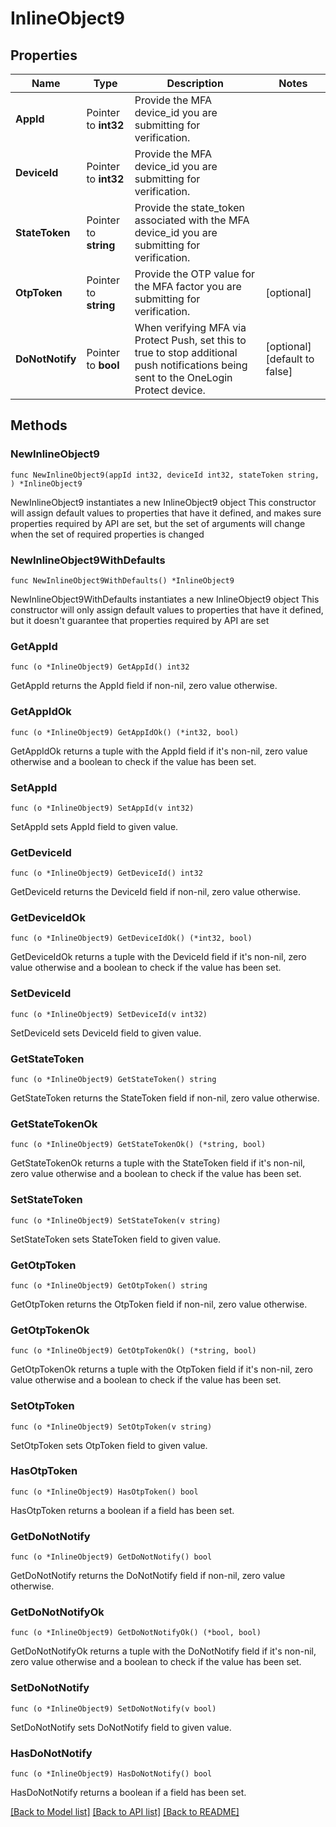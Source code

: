 # InlineObject9

## Properties

Name | Type | Description | Notes
------------ | ------------- | ------------- | -------------
**AppId** | Pointer to **int32** | Provide the MFA device_id you are submitting for verification. | 
**DeviceId** | Pointer to **int32** | Provide the MFA device_id you are submitting for verification. | 
**StateToken** | Pointer to **string** | Provide the state_token associated with the MFA device_id you are submitting for verification. | 
**OtpToken** | Pointer to **string** | Provide the OTP value for the MFA factor you are submitting for verification. | [optional] 
**DoNotNotify** | Pointer to **bool** | When verifying MFA via Protect Push, set this to true to stop additional push notifications being sent to the OneLogin Protect device. | [optional] [default to false]

## Methods

### NewInlineObject9

`func NewInlineObject9(appId int32, deviceId int32, stateToken string, ) *InlineObject9`

NewInlineObject9 instantiates a new InlineObject9 object
This constructor will assign default values to properties that have it defined,
and makes sure properties required by API are set, but the set of arguments
will change when the set of required properties is changed

### NewInlineObject9WithDefaults

`func NewInlineObject9WithDefaults() *InlineObject9`

NewInlineObject9WithDefaults instantiates a new InlineObject9 object
This constructor will only assign default values to properties that have it defined,
but it doesn't guarantee that properties required by API are set

### GetAppId

`func (o *InlineObject9) GetAppId() int32`

GetAppId returns the AppId field if non-nil, zero value otherwise.

### GetAppIdOk

`func (o *InlineObject9) GetAppIdOk() (*int32, bool)`

GetAppIdOk returns a tuple with the AppId field if it's non-nil, zero value otherwise
and a boolean to check if the value has been set.

### SetAppId

`func (o *InlineObject9) SetAppId(v int32)`

SetAppId sets AppId field to given value.


### GetDeviceId

`func (o *InlineObject9) GetDeviceId() int32`

GetDeviceId returns the DeviceId field if non-nil, zero value otherwise.

### GetDeviceIdOk

`func (o *InlineObject9) GetDeviceIdOk() (*int32, bool)`

GetDeviceIdOk returns a tuple with the DeviceId field if it's non-nil, zero value otherwise
and a boolean to check if the value has been set.

### SetDeviceId

`func (o *InlineObject9) SetDeviceId(v int32)`

SetDeviceId sets DeviceId field to given value.


### GetStateToken

`func (o *InlineObject9) GetStateToken() string`

GetStateToken returns the StateToken field if non-nil, zero value otherwise.

### GetStateTokenOk

`func (o *InlineObject9) GetStateTokenOk() (*string, bool)`

GetStateTokenOk returns a tuple with the StateToken field if it's non-nil, zero value otherwise
and a boolean to check if the value has been set.

### SetStateToken

`func (o *InlineObject9) SetStateToken(v string)`

SetStateToken sets StateToken field to given value.


### GetOtpToken

`func (o *InlineObject9) GetOtpToken() string`

GetOtpToken returns the OtpToken field if non-nil, zero value otherwise.

### GetOtpTokenOk

`func (o *InlineObject9) GetOtpTokenOk() (*string, bool)`

GetOtpTokenOk returns a tuple with the OtpToken field if it's non-nil, zero value otherwise
and a boolean to check if the value has been set.

### SetOtpToken

`func (o *InlineObject9) SetOtpToken(v string)`

SetOtpToken sets OtpToken field to given value.

### HasOtpToken

`func (o *InlineObject9) HasOtpToken() bool`

HasOtpToken returns a boolean if a field has been set.

### GetDoNotNotify

`func (o *InlineObject9) GetDoNotNotify() bool`

GetDoNotNotify returns the DoNotNotify field if non-nil, zero value otherwise.

### GetDoNotNotifyOk

`func (o *InlineObject9) GetDoNotNotifyOk() (*bool, bool)`

GetDoNotNotifyOk returns a tuple with the DoNotNotify field if it's non-nil, zero value otherwise
and a boolean to check if the value has been set.

### SetDoNotNotify

`func (o *InlineObject9) SetDoNotNotify(v bool)`

SetDoNotNotify sets DoNotNotify field to given value.

### HasDoNotNotify

`func (o *InlineObject9) HasDoNotNotify() bool`

HasDoNotNotify returns a boolean if a field has been set.


[[Back to Model list]](../README.md#documentation-for-models) [[Back to API list]](../README.md#documentation-for-api-endpoints) [[Back to README]](../README.md)


